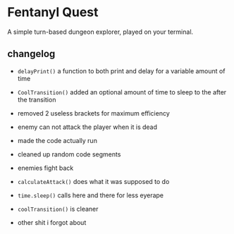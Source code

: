 # Fentanyl Quest

A simple turn-based dungeon explorer, played on your terminal.

## changelog

- `delayPrint()` a function to both print and delay for a variable amount of time
- `CoolTransition()` added an optional amount of time to sleep to the after the transition
- removed 2 useless brackets for maximum efficiency
- enemy can not attack the player when it is dead

- made the code actually run
- cleaned up random code segments
- enemies fight back
- `calculateAttack()` does what it was supposed to do
- `time.sleep()` calls here and there for less eyerape
- `coolTransition()` is cleaner
- other shit i forgot about
